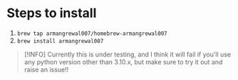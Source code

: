 # Steps to install

1. `brew tap armangrewal007/homebrew-armangrewal007`
2. `brew install armangrewal007`

> [!INFO]
> Currently this is under testing, and I think it will fail if you'll use any python version other than 3.10.x, but make sure to try it out and raise an issue!!
